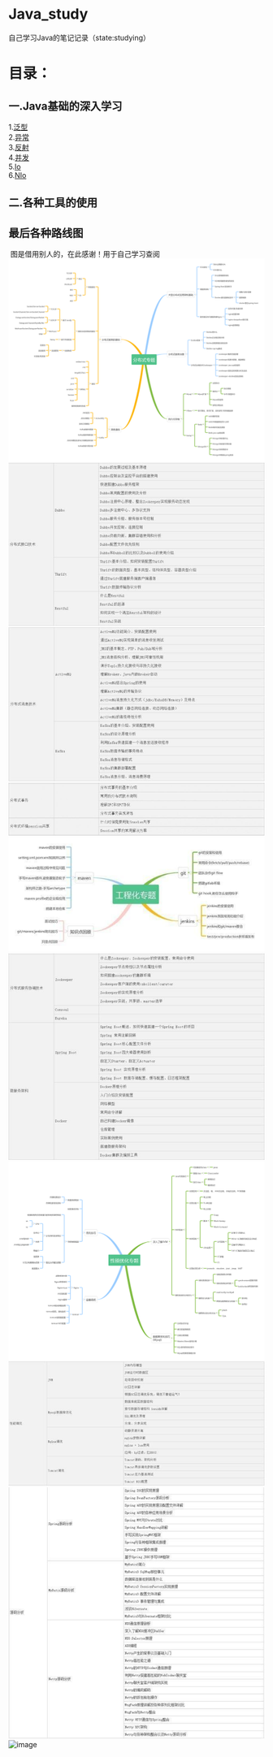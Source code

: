 # Java_study
自己学习Java的笔记记录（state:studying）
# 目录：
## 一.Java基础的深入学习
  1.<a href="generics.md">泛型</a><br>
  2.<a href="exception.md">异常</a><br>
  3.<a href="reflect.md">反射</a><br>
  4.<a href="concurrence.md">并发</a><br>
  5.<a href="io.md">Io</a><br>
  6.<a href="nio.md">NIo</a><br>
## 二.各种工具的使用

## 最后各种路线图
  图是借用别人的，在此感谢！用于自己学习查阅
![image](https://raw.githubusercontent.com/tengman/Java_study/master/img/%E5%88%86%E5%B8%83%E5%BC%8F.png)
![image](https://raw.githubusercontent.com/tengman/Java_study/master/img/%E5%88%86%E5%B8%83%E5%BC%8F%E6%8E%A5%E5%8F%A3.jpg)
![image](https://raw.githubusercontent.com/tengman/Java_study/master/img/%E5%88%86%E5%B8%83%E5%BC%8F%E6%B6%88%E6%81%AF.jpg)
![image](https://raw.githubusercontent.com/tengman/Java_study/master/img/%E5%88%86%E6%97%B6%E4%BA%8B%E5%8A%A11.jpg)
![image](https://raw.githubusercontent.com/tengman/Java_study/master/img/%E5%B7%A5%E7%A8%8B.jpg)
![image](https://raw.githubusercontent.com/tengman/Java_study/master/img/%E5%BE%AE%E6%9C%8D%E5%8A%A1.jpg)
![image](https://raw.githubusercontent.com/tengman/Java_study/master/img/%E6%80%A7%E8%83%BD%E4%BC%98%E5%8C%96.png)
![image](https://raw.githubusercontent.com/tengman/Java_study/master/img/%E6%80%A7%E8%83%BD%E8%B0%83%E4%BC%98.jpg)
![image](https://raw.githubusercontent.com/tengman/Java_study/master/img/%E6%A1%86%E6%9E%B6%E6%BA%90%E7%A0%81.jpg)
![image]()
